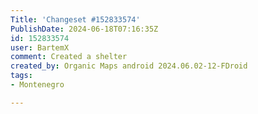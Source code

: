 ```yaml
---
Title: 'Changeset #152833574'
PublishDate: 2024-06-18T07:16:35Z
id: 152833574
user: BartemX
comment: Created a shelter
created_by: Organic Maps android 2024.06.02-12-FDroid
tags:
- Montenegro

---
```

